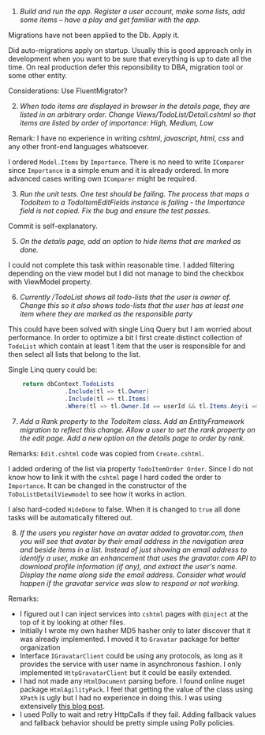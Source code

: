 1. _Build and run the app. Register a user account, make some lists, 
add some items – have a play and get familiar with the app._

Migrations have not been applied to the Db. Apply it.

Did auto-migrations apply on startup. Usually this is good approach only in development when you
want to be sure that everything is up to date all the time. On real production defer this reponsibility
to DBA, migration tool or some other entity.

Considerations: Use FluentMigrator?

2. _When todo items are displayed in browser in the details page, they are listed in an arbitrary order. 
Change Views/TodoList/Detail.cshtml so that items are listed by order of importance: High, Medium, Low_

Remark: I have no experience in writing _cshtml_, _javascript_, _html_, _css_ and any other front-end languages
whatsoever.

I ordered `Model.Items` by `Importance`. There is no need to write `IComparer` since `Importance` is a simple enum and
it is already ordered. In more advanced cases writing own `IComparer` might be required.

3. _Run the unit tests. One test should be failing. The process that maps a TodoItem to a TodoItemEditFields 
instance is failing - the Importance field is not copied. Fix the bug and ensure the test passes._

Commit is self-explanatory.

5. _On the details page, add an option to hide items that are marked as done._

I could not complete this task within reasonable time. I added filtering depending on the view model but I did not
manage to bind the checkbox with ViewModel property.

6. _Currently /TodoList shows all todo-lists that the user is owner of. Change this so it also shows todo-lists that 
the user has at least one item where they are marked as the responsible party_

This could have been solved with single Linq Query but I am worried about performance. In order to optimize a bit
I first create distinct collection of `TodoList` which contain at least 1 item that the user is responsible for
and then select all lists that belong to the list.

Single Linq query could be:
```csharp
    return dbContext.TodoLists
                .Include(tl => tl.Owner)
                .Include(tl => tl.Items)
                .Where(tl => tl.Owner.Id == userId && tl.Items.Any(i => i.ResponsiblePartyId == userId));
```

7. _Add a Rank property to the TodoItem class. Add an EntityFramework migration to reflect this change. 
Allow a user to set the rank property on the edit page. Add a new option on the details page to order by rank._

Remarks: `Edit.cshtml` code was copied from `Create.cshtml`.

I added ordering of the list via property `TodoItemOrder Order`. Since I do not know how to link it with the `cshtml`
page I hard coded the order to `Importance`. It can be changed in the constructor of the `ToDoListDetailViewmodel` to
see how it works in action.

I also hard-coded `HideDone` to false. When it is changed to `true` all done tasks will be automatically filtered out.

8. _If the users you register have an avatar added to gravatar.com, then you will see that avatar by their email address in the navigation area and beside items in a list. Instead of just showing an email address to identify a user, make an enhancement that uses the gravatar.com API to download profile information (if any), and extract the user's name. Display the name along side the email address. Consider what would happen if the gravatar service was slow to respond or not working._

Remarks:
- I figured out I can inject services into `cshtml` pages with `@inject` at the top of it by looking at other files.
- Initially I wrote my own hasher MD5 hasher only to later discover that it was already implemented. I moved it to
`Gravatar` package for better organization
- Interface `IGravatarClient` could be using any protocols, as long as it provides the service with user name in
asynchronous fashion. I only implemented `HttpGravatarClient` but it could be easily extended.
- I had not made any `HtmlDocument` parsing before. I found online nuget package `HtmlAgilityPack`. I feel that
getting the value of the class using `XPath` is ugly but I had no experience in doing this. I was using extensively
[this blog post](https://dotnetcoretutorials.com/2018/02/27/loading-parsing-web-page-net-core/).
- I used Polly to wait and retry HttpCalls if they fail. Adding fallback values and fallback behavior should be pretty
simple using Polly policies.